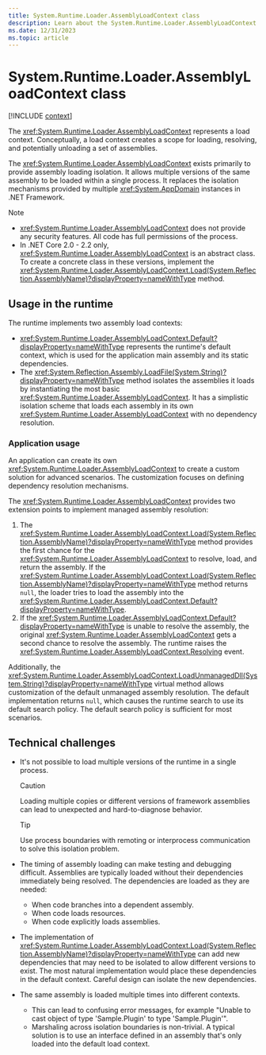 ```yaml
---
title: System.Runtime.Loader.AssemblyLoadContext class
description: Learn about the System.Runtime.Loader.AssemblyLoadContext class.
ms.date: 12/31/2023
ms.topic: article
---
```

# System.Runtime.Loader.AssemblyLoadContext class

[!INCLUDE [context](includes/context.md)]

The <xref:System.Runtime.Loader.AssemblyLoadContext> represents a load context. Conceptually, a load context creates a scope for loading, resolving, and potentially unloading a set of assemblies.

The <xref:System.Runtime.Loader.AssemblyLoadContext> exists primarily to provide assembly loading isolation. It allows multiple versions of the same assembly to be loaded within a single process. It replaces the isolation mechanisms provided by multiple <xref:System.AppDomain> instances in .NET Framework.

> [!NOTE]
>
> * <xref:System.Runtime.Loader.AssemblyLoadContext> does not provide any security features. All code has full permissions of the process.
> * In .NET Core 2.0 - 2.2 only, <xref:System.Runtime.Loader.AssemblyLoadContext> is an abstract class. To create a concrete class in these versions, implement the <xref:System.Runtime.Loader.AssemblyLoadContext.Load(System.Reflection.AssemblyName)?displayProperty=nameWithType> method.

## Usage in the runtime

The runtime implements two assembly load contexts:

* <xref:System.Runtime.Loader.AssemblyLoadContext.Default?displayProperty=nameWithType> represents the runtime's default context, which is used for the application main assembly and its static dependencies.
* The <xref:System.Reflection.Assembly.LoadFile(System.String)?displayProperty=nameWithType> method isolates the assemblies it loads by instantiating the most basic <xref:System.Runtime.Loader.AssemblyLoadContext>. It has a simplistic isolation scheme that loads each assembly in its own <xref:System.Runtime.Loader.AssemblyLoadContext> with no dependency resolution.

### Application usage

An application can create its own <xref:System.Runtime.Loader.AssemblyLoadContext> to create a custom solution for advanced scenarios. The customization focuses on defining dependency resolution mechanisms.

The <xref:System.Runtime.Loader.AssemblyLoadContext> provides two extension points to implement managed assembly resolution:

1. The <xref:System.Runtime.Loader.AssemblyLoadContext.Load(System.Reflection.AssemblyName)?displayProperty=nameWithType> method provides the first chance for the <xref:System.Runtime.Loader.AssemblyLoadContext> to resolve, load, and return the assembly. If the <xref:System.Runtime.Loader.AssemblyLoadContext.Load(System.Reflection.AssemblyName)?displayProperty=nameWithType> method returns `null`, the loader tries to load the assembly into the <xref:System.Runtime.Loader.AssemblyLoadContext.Default?displayProperty=nameWithType>.
2. If the <xref:System.Runtime.Loader.AssemblyLoadContext.Default?displayProperty=nameWithType> is unable to resolve the assembly, the original <xref:System.Runtime.Loader.AssemblyLoadContext> gets a second chance to resolve the assembly. The runtime raises the <xref:System.Runtime.Loader.AssemblyLoadContext.Resolving> event.

Additionally, the <xref:System.Runtime.Loader.AssemblyLoadContext.LoadUnmanagedDll(System.String)?displayProperty=nameWithType> virtual method allows customization of the default unmanaged assembly resolution. The default implementation returns `null`, which causes the runtime search to use its default search policy. The default search policy is sufficient for most scenarios.

## Technical challenges

* It's not possible to load multiple versions of the runtime in a single process.

   > [!CAUTION]
   > Loading multiple copies or different versions of framework assemblies can lead to unexpected and hard-to-diagnose behavior.

   > [!TIP]
   > Use process boundaries with remoting or interprocess communication to solve this isolation problem.

* The timing of assembly loading can make testing and debugging difficult. Assemblies are typically loaded without their dependencies immediately being resolved. The dependencies are loaded as they are needed:

  * When code branches into a dependent assembly.
  * When code loads resources.
  * When code explicitly loads assemblies.

* The implementation of <xref:System.Runtime.Loader.AssemblyLoadContext.Load(System.Reflection.AssemblyName)?displayProperty=nameWithType> can add new dependencies that may need to be isolated to allow different versions to exist. The most natural implementation would place these dependencies in the default context. Careful design can isolate the new dependencies.

* The same assembly is loaded multiple times into different contexts.

  * This can lead to confusing error messages, for example "Unable to cast object of type 'Sample.Plugin' to type 'Sample.Plugin'".
  * Marshaling across isolation boundaries is non-trivial. A typical solution is to use an interface defined in an assembly that's only loaded into the default load context.

